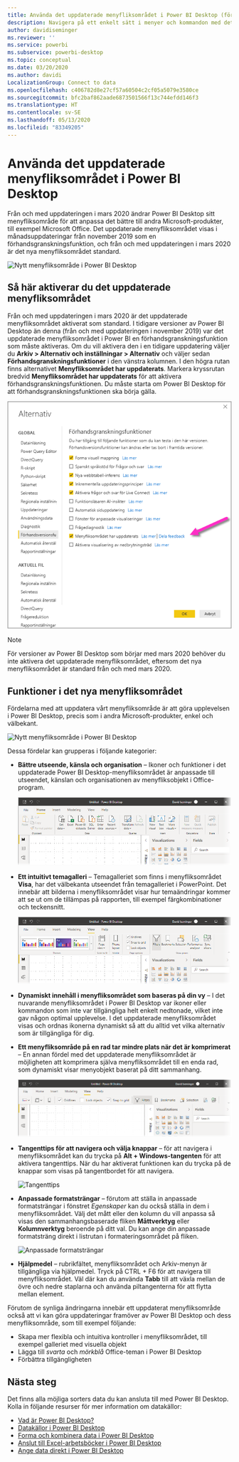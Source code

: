 ```yaml
---
title: Använda det uppdaterade menyfliksområdet i Power BI Desktop (förhandsversion)
description: Navigera på ett enkelt sätt i menyer och kommandon med det nya menyfliksområdet i Power BI Desktop
author: davidiseminger
ms.reviewer: ''
ms.service: powerbi
ms.subservice: powerbi-desktop
ms.topic: conceptual
ms.date: 03/20/2020
ms.author: davidi
LocalizationGroup: Connect to data
ms.openlocfilehash: c406782d8e27cf57a60504c2cf05a5079e3580ce
ms.sourcegitcommit: bfc2baf862aade6873501566f13c744efdd146f3
ms.translationtype: HT
ms.contentlocale: sv-SE
ms.lasthandoff: 05/13/2020
ms.locfileid: "83349205"
---
```

# <a name="use-the-updated-ribbon-in-power-bi-desktop"></a>Använda det uppdaterade menyfliksområdet i Power BI Desktop

Från och med uppdateringen i mars 2020 ändrar Power BI Desktop sitt menyfliksområde för att anpassa det bättre till andra Microsoft-produkter, till exempel Microsoft Office. Det uppdaterade menyfliksområdet visas i månadsuppdateringar från november 2019 som en förhandsgranskningsfunktion, och från och med uppdateringen i mars 2020 är det nya menyfliksområdet standard.

![Nytt menyfliksområde i Power BI Desktop](media/desktop-ribbon/desktop-ribbon-02.png)

## <a name="how-to-enable-the-updated-ribbon"></a>Så här aktiverar du det uppdaterade menyfliksområdet

Från och med uppdateringen i mars 2020 är det uppdaterade menyfliksområdet aktiverat som standard. I tidigare versioner av Power BI Desktop än denna (från och med uppdateringen i november 2019) var det uppdaterade menyfliksområdet i Power BI en förhandsgranskningsfunktion som måste aktiveras. Om du vill aktivera den i en tidigare uppdatering väljer du **Arkiv > Alternativ och inställningar > Alternativ** och väljer sedan **Förhandsgranskningsfunktioner** i den vänstra kolumnen. I den högra rutan finns alternativet **Menyfliksområdet har uppdaterats**. Markera kryssrutan bredvid **Menyfliksområdet har uppdaterats** för att aktivera förhandsgranskningsfunktionen. Du måste starta om Power BI Desktop för att förhandsgranskningsfunktionen ska börja gälla.

![Det uppdaterade menyfliksområdet i Power BI Desktop](media/desktop-ribbon/desktop-ribbon-01.png)

> [!NOTE]
> För versioner av Power BI Desktop som börjar med mars 2020 behöver du inte aktivera det uppdaterade menyfliksområdet, eftersom det nya menyfliksområdet är standard från och med mars 2020.

## <a name="features-of-the-new-ribbon"></a>Funktioner i det nya menyfliksområdet

Fördelarna med att uppdatera vårt menyfliksområde är att göra upplevelsen i Power BI Desktop, precis som i andra Microsoft-produkter, enkel och välbekant. 

![Nytt menyfliksområde i Power BI Desktop](media/desktop-ribbon/desktop-ribbon-03.png)

Dessa fördelar kan grupperas i följande kategorier:

* **Bättre utseende, känsla och organisation** – Ikoner och funktioner i det uppdaterade Power BI Desktop-menyfliksområdet är anpassade till utseendet, känslan och organisationen av menyfliksobjekt i Office-program.

    ![Bättre utseende och känsla](media/desktop-ribbon/desktop-ribbon-04.png)

* **Ett intuitivt temagalleri** – Temagalleriet som finns i menyfliksområdet **Visa**, har det välbekanta utseendet från temagalleriet i PowerPoint. Det innebär att bilderna i menyfliksområdet visar hur temaändringar kommer att se ut om de tillämpas på rapporten, till exempel färgkombinationer och teckensnitt. 

    ![Bättre teman](media/desktop-ribbon/desktop-ribbon-05.png)

* **Dynamiskt innehåll i menyfliksområdet som baseras på din vy** – I det nuvarande menyfliksområdet i Power BI Desktop var ikoner eller kommandon som inte var tillgängliga helt enkelt nedtonade, vilket inte gav någon optimal upplevelse. I det uppdaterade menyfliksområdet visas och ordnas ikonerna dynamiskt så att du alltid vet vilka alternativ som är tillgängliga för dig.

* **Ett menyfliksområde på en rad tar mindre plats när det är komprimerat** – En annan fördel med det uppdaterade menyfliksområdet är möjligheten att komprimera själva menyfliksområdet till en enda rad, som dynamiskt visar menyobjekt baserat på ditt sammanhang. 

    ![Dolt menyfliksområde](media/desktop-ribbon/desktop-ribbon-06.png)

* **Tangenttips för att navigera och välja knappar** – för att navigera i menyfliksområdet kan du trycka på **Alt + Windows-tangenten** för att aktivera tangenttips. När du har aktiverat funktionen kan du trycka på de knappar som visas på tangentbordet för att navigera.

    ![Tangenttips](media/desktop-ribbon/desktop-ribbon-07.png)

* **Anpassade formatsträngar** – förutom att ställa in anpassade formatsträngar i fönstret *Egenskaper* kan du också ställa in dem i menyfliksområdet. Välj det mått eller den kolumn du vill anpassa så visas den sammanhangsbaserade fliken **Måttverktyg** eller **Kolumnverktyg** beroende på ditt val. Du kan ange din anpassade formatsträng direkt i listrutan i formateringsområdet på fliken.

    ![Anpassade formatsträngar](media/desktop-ribbon/desktop-ribbon-08.png)

* **Hjälpmedel** – rubrikfältet, menyfliksområdet och Arkiv-menyn är tillgängliga via hjälpmedel. Tryck på CTRL + F6 för att navigera till menyfliksområdet. Väl där kan du använda **Tabb** till att växla mellan de övre och nedre staplarna och använda piltangenterna för att flytta mellan element.


Förutom de synliga ändringarna innebär ett uppdaterat menyfliksområde också att vi kan göra uppdateringar framöver av Power BI Desktop och dess menyfliksområde, som till exempel följande:

* Skapa mer flexibla och intuitiva kontroller i menyfliksområdet, till exempel galleriet med visuella objekt
* Lägga till *svarta* och *mörkblå* Office-teman i Power BI Desktop
* Förbättra tillgängligheten


## <a name="next-steps"></a>Nästa steg
Det finns alla möjliga sorters data du kan ansluta till med Power BI Desktop. Kolla in följande resurser för mer information om datakällor:

* [Vad är Power BI Desktop?](../fundamentals/desktop-what-is-desktop.md)
* [Datakällor i Power BI Desktop](../connect-data/desktop-data-sources.md)
* [Forma och kombinera data i Power BI Desktop](../connect-data/desktop-shape-and-combine-data.md)
* [Anslut till Excel-arbetsböcker i Power BI Desktop](../connect-data/desktop-connect-excel.md)   
* [Ange data direkt i Power BI Desktop](../connect-data/desktop-enter-data-directly-into-desktop.md)   
